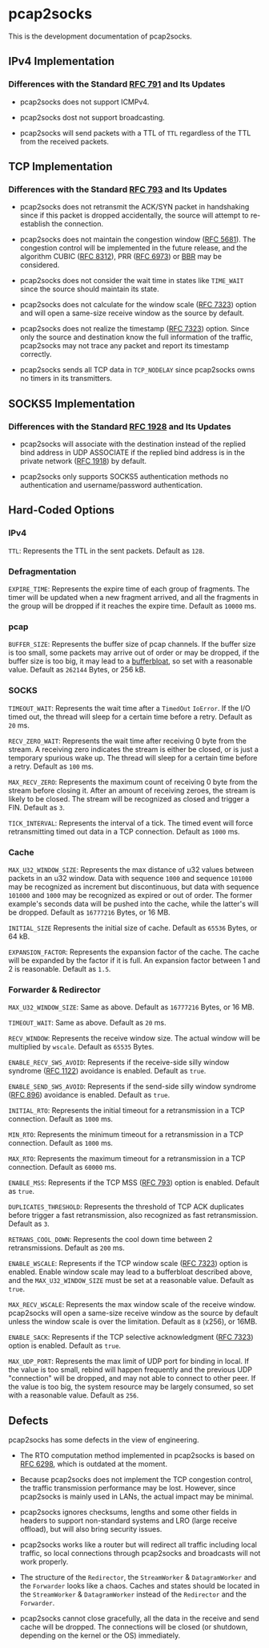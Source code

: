 # pcap2socks

This is the development documentation of pcap2socks.

## IPv4 Implementation

### Differences with the Standard [RFC 791](https://tools.ietf.org/html/rfc791) and Its Updates

- pcap2socks does not support ICMPv4.

- pcap2socks dost not support broadcasting.

- pcap2socks will send packets with a TTL of `TTL` regardless of the TTL from the received packets.

## TCP Implementation

### Differences with the Standard [RFC 793](https://tools.ietf.org/html/rfc793) and Its Updates

- pcap2socks does not retransmit the ACK/SYN packet in handshaking since if this packet is dropped accidentally, the source will attempt to re-establish the connection.

- pcap2socks does not maintain the congestion window ([RFC 5681](https://tools.ietf.org/html/rfc5681)). The congestion control will be implemented in the future release, and the algorithm CUBIC ([RFC 8312](https://tools.ietf.org/html/rfc8312)), PRR ([RFC 6973](https://tools.ietf.org/html/rfc6937)) or [BBR](https://github.com/google/bbr) may be considered.

- pcap2socks does not consider the wait time in states like `TIME_WAIT` since the source should maintain its state.

- pcap2socks does not calculate for the window scale ([RFC 7323](https://tools.ietf.org/html/rfc7323)) option and will open a same-size receive window as the source by default.

- pcap2socks does not realize the timestamp ([RFC 7323](https://www.iana.org/go/rfc7323)) option. Since only the source and destination know the full information of the traffic, pcap2socks may not trace any packet and report its timestamp correctly.

- pcap2socks sends all TCP data in `TCP_NODELAY` since pcap2socks owns no timers in its transmitters.

## SOCKS5 Implementation

### Differences with the Standard [RFC 1928](https://tools.ietf.org/html/rfc1928) and Its Updates

- pcap2socks will associate with the destination instead of the replied bind address in UDP ASSOCIATE if the replied bind address is in the private network ([RFC 1918](https://tools.ietf.org/html/rfc1918)) by default.

- pcap2socks only supports SOCKS5 authentication methods no authentication and username/password authentication.

## Hard-Coded Options

### IPv4

`TTL`: Represents the TTL in the sent packets. Default as `128`.

### Defragmentation

`EXPIRE_TIME`: Represents the expire time of each group of fragments. The timer will be updated when a new fragment arrived, and all the fragments in the group will be dropped if it reaches the expire time. Default as `10000` ms.

### pcap

`BUFFER_SIZE`: Represents the buffer size of pcap channels. If the buffer size is too small, some packets may arrive out of order or may be dropped, if the buffer size is too big, it may lead to a [bufferbloat](https://en.wikipedia.org/wiki/Bufferbloat), so set with a reasonable value. Default as `262144` Bytes, or 256 kB.

### SOCKS

`TIMEOUT_WAIT`: Represents the wait time after a `TimedOut` `IoError`. If the I/O timed out, the thread will sleep for a certain time before a retry. Default as `20` ms.

`RECV_ZERO_WAIT`: Represents the wait time after receiving 0 byte from the stream. A receiving zero indicates the stream is either be closed, or is just a temporary spurious wake up. The thread will sleep for a certain time before a retry. Default as `100` ms.

`MAX_RECV_ZERO`: Represents the maximum count of receiving 0 byte from the stream before closing it. After an amount of receiving zeroes, the stream is likely to be closed. The stream will be recognized as closed and trigger a FIN. Default as `3`.

`TICK_INTERVAL`: Represents the interval of a tick. The timed event will force retransmitting timed out data in a TCP connection. Default as `1000` ms.

### Cache

`MAX_U32_WINDOW_SIZE`: Represents the max distance of u32 values between packets in an u32 window. Data with sequence `1000` and sequence `101000` may be recognized as increment but discontinuous, but data with sequence `101000` and `1000` may be recognized as expired or out of order. The former example's seconds data will be pushed into the cache, while the latter's will be dropped. Default as `16777216` Bytes, or 16 MB.

`INITIAL_SIZE` Represents the initial size of cache. Default as `65536` Bytes, or 64 kB.

`EXPANSION_FACTOR`: Represents the expansion factor of the cache. The cache will be expanded by the factor if it is full. An expansion factor between 1 and 2 is reasonable. Default as `1.5`.

### Forwarder & Redirector

`MAX_U32_WINDOW_SIZE`: Same as above. Default as `16777216` Bytes, or 16 MB.

`TIMEOUT_WAIT`: Same as above. Default as `20` ms.

`RECV_WINDOW`: Represents the receive window size. The actual window will be multiplied by `wscale`. Default as `65535` Bytes.

`ENABLE_RECV_SWS_AVOID`: Represents if the receive-side silly window syndrome ([RFC 1122](https://tools.ietf.org/html/rfc1122)) avoidance is enabled. Default as `true`.

`ENABLE_SEND_SWS_AVOID`: Represents if the send-side silly window syndrome ([RFC 896](https://tools.ietf.org/html/rfc896)) avoidance is enabled. Default as `true`.

`INITIAL_RTO`: Represents the initial timeout for a retransmission in a TCP connection. Default as `1000` ms.

`MIN_RTO`: Represents the minimum timeout for a retransmission in a TCP connection. Default as `1000` ms.

`MAX_RTO`: Represents the maximum timeout for a retransmission in a TCP connection. Default as `60000` ms.

`ENABLE_MSS`: Represents if the TCP MSS ([RFC 793](https://www.iana.org/go/rfc793)) option is enabled. Default as `true`.

`DUPLICATES_THRESHOLD`: Represents the threshold of TCP ACK duplicates before trigger a fast retransmission, also recognized as fast retransmission. Default as `3`.

`RETRANS_COOL_DOWN`: Represents the cool down time between 2 retransmissions. Default as `200` ms.

`ENABLE_WSCALE`: Represents if the TCP window scale ([RFC 7323](https://tools.ietf.org/html/rfc7323)) option is enabled. Enable window scale may lead to a bufferbloat described above, and the `MAX_U32_WINDOW_SIZE` must be set at a reasonable value. Default as `true`.

`MAX_RECV_WSCALE`: Represents the max window scale of the receive window. pcap2socks will open a same-size receive window as the source by default unless the window scale is over the limitation. Default as `8` (x256), or 16MB.

`ENABLE_SACK`: Represents if the TCP selective acknowledgment ([RFC 7323](https://tools.ietf.org/html/rfc7323)) option is enabled. Default as `true`.

`MAX_UDP_PORT`: Represents the max limit of UDP port for binding in local. If the value is too small, rebind will happen frequently and the previous UDP "connection" will be dropped, and may not able to connect to other peer. If the value is too big, the system resource may be largely consumed, so set with a reasonable value. Default as `256`.

## Defects

pcap2socks has some defects in the view of engineering.

- The RTO computation method implemented in pcap2socks is based on [RFC 6298](https://tools.ietf.org/html/rfc6298), which is outdated at the moment.

- Because pcap2socks does not implement the TCP congestion control, the traffic transmission performance may be lost. However, since pcap2socks is mainly used in LANs, the actual impact may be minimal.

- pcap2socks ignores checksums, lengths and some other fields in headers to support non-standard systems and LRO (large receive offload), but will also bring security issues.

- pcap2socks works like a router but will redirect all traffic including local traffic, so local connections through pcap2socks and broadcasts will not work properly.

- The structure of the `Redirector`, the `StreamWorker` & `DatagramWorker` and the `Forwarder` looks like a chaos. Caches and states should be located in the `StreamWorker` & `DatagramWorker` instead of the `Redirector` and the `Forwarder`.

- pcap2socks cannot close gracefully, all the data in the receive and send cache will be dropped. The connections will be closed (or shutdown, depending on the kernel or the OS) immediately.
